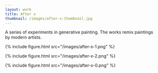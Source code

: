 ```yaml
---
layout: work
title: After x
thumbnail: /images/after-x-thumbnail.jpg
---
```


A series of experiments in generative painting. The works remix paintings by modern artists.

{% include figure.html src="/images/after-x-1.png" %}

{% include figure.html src="/images/after-x-2.png" %}

{% include figure.html src="/images/after-x-0.png" %}
